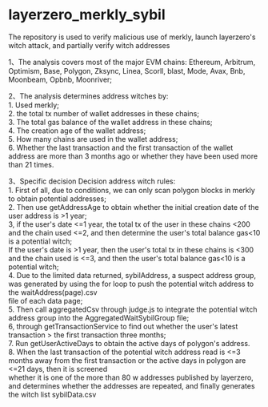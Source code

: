 # layerzero_merkly_sybil
The repository is used to verify malicious use of merkly, launch layerzero's witch attack, and partially verify witch addresses  
  
1、The analysis covers most of the major EVM chains: Ethereum, Arbitrum, Optimism, Base, Polygon, Zksync, Linea, Scorll, blast, Mode, Avax, Bnb, Moonbeam, Opbnb, Moonriver;  
  
2、The analysis determines address witches by:  
    1. Used merkly;  
    2. the total tx number of wallet addresses in these chains;  
    3. The total gas balance of the wallet address in these chains;  
    4. The creation age of the wallet address;  
    5. How many chains are used in the wallet address;  
    6. Whether the last transaction and the first transaction of the wallet address are more than 3 months ago or whether they have been used more than 21 times.  
      
3、Specific decision Decision address witch rules:  
    1. First of all, due to conditions, we can only scan polygon blocks in merkly to obtain potential addresses;  
    2. Then use getAddressAge to obtain whether the initial creation date of the user address is >1 year;  
    3, if the user's date <=1 year, the total tx of the user in these chains <200 and the chain used <=2, and then determine the user's total balance gas<10 is a potential witch;   
    If the user's date is >1 year, then the user's total tx in these chains is <300 and the chain used is <=3, and then the user's total balance gas<10 is a potential witch;  
    4. Due to the limited data returned, sybilAddress, a suspect address group, was generated by using the for loop to push the potential witch address to the waitAddress(page).csv   
    file of each data page;  
    5. Then call aggregatedCsv through judge.js to integrate the potential witch address group into the AggregatedWaitSybilGroup file;  
    6, through getTransactionService to find out whether the user's latest transaction > the first transaction three months;  
    7. Run getUserActiveDays to obtain the active days of polygon's address.  
    8. When the last transaction of the potential witch address read is <=3 months away from the first transaction or the active days in polygon are <=21 days, then it is screened  
    whether it is one of the more than 80 w addresses published by layerzero, and determines whether the addresses are repeated, and finally generates the witch list sybilData.csv  
